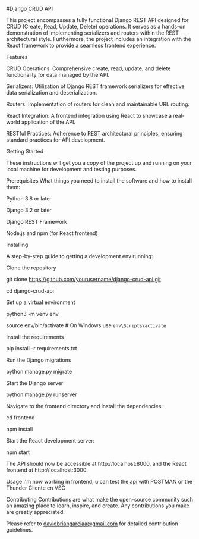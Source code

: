 #Django CRUD API

This project encompasses a fully functional Django REST API designed for CRUD (Create, Read, Update, Delete) operations. It serves as a hands-on demonstration of implementing serializers and routers within the REST architectural style. Furthermore, the project includes an integration with the React framework to provide a seamless frontend experience.

Features

CRUD Operations: Comprehensive create, read, update, and delete functionality for data managed by the API.

Serializers: Utilization of Django REST framework serializers for effective data serialization and deserialization.

Routers: Implementation of routers for clean and maintainable URL routing.

React Integration: A frontend integration using React to showcase a real-world application of the API.

RESTful Practices: Adherence to REST architectural principles, ensuring standard practices for API development.


Getting Started

These instructions will get you a copy of the project up and running on your local machine for development and testing purposes.


Prerequisites
What things you need to install the software and how to install them:

Python 3.8 or later

Django 3.2 or later

Django REST Framework

Node.js and npm (for React frontend)


Installing


A step-by-step guide to getting a development env running:


Clone the repository


git clone https://github.com/yourusername/django-crud-api.git

cd django-crud-api


Set up a virtual environment

python3 -m venv env

source env/bin/activate  # On Windows use `env\Scripts\activate`


Install the requirements

pip install -r requirements.txt


Run the Django migrations

python manage.py migrate


Start the Django server

python manage.py runserver


Navigate to the frontend directory and install the dependencies:

cd frontend

npm install


Start the React development server:

npm start

The API should now be accessible at http://localhost:8000, and the React frontend at http://localhost:3000.


Usage
I'm now working in frontend, u can test the api with POSTMAN or the Thunder Cliente en VSC


Contributing
Contributions are what make the open-source community such an amazing place to learn, inspire, and create. Any contributions you make are greatly appreciated.

Please refer to davidbriangarciaa@gmail.com for detailed contribution guidelines.
